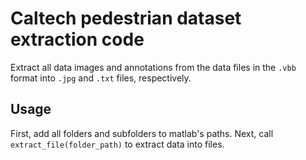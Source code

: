 # Caltech pedestrian dataset extraction code

Extract all data images and annotations from the data files in the `.vbb` format into `.jpg` and `.txt` files, respectively.

## Usage 

First, add all folders and subfolders to matlab's paths. Next, call `extract_file(folder_path)` to extract data into files.